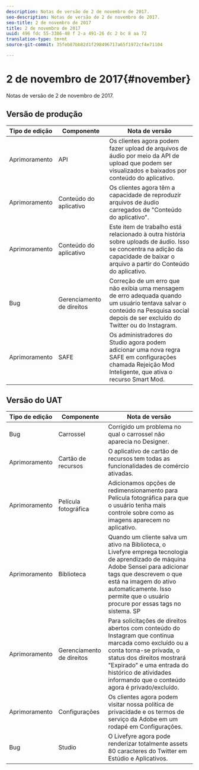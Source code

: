 ```yaml
---
description: Notas de versão de 2 de novembro de 2017.
seo-description: Notas de versão de 2 de novembro de 2017.
seo-title: 2 de novembro de 2017
title: 2 de novembro de 2017
uuid: 496 fdc 55-3386-48 f 2-a 491-26 dc 2 bc 8 aa 72
translation-type: tm+mt
source-git-commit: 35feb87bb82d1f298496717a65f1972cf4e71104

---
```



# 2 de novembro de 2017{#november}

Notas de versão de 2 de novembro de 2017.

## Versão de produção

| **Tipo de edição** | **Componente** | **Nota de versão** |
|---|---|---|
| Aprimoramento | API | Os clientes agora podem fazer upload de arquivos de áudio por meio da API de upload que podem ser visualizados e baixados por conteúdo do aplicativo. |
| Aprimoramento | Conteúdo do aplicativo | Os clientes agora têm a capacidade de reproduzir arquivos de áudio carregados de &quot;Conteúdo do aplicativo&quot;. |
| Aprimoramento | Conteúdo do aplicativo | Este item de trabalho está relacionado à outra história sobre uploads de áudio. Isso se concentra na adição da capacidade de baixar o arquivo a partir do Conteúdo do aplicativo. |
| Bug | Gerenciamento de direitos | Correção de um erro que não exibia uma mensagem de erro adequada quando um usuário tentava salvar o conteúdo na Pesquisa social depois de ser excluído do Twitter ou do Instagram. |
| Aprimoramento | SAFE | Os administradores do Studio agora podem adicionar uma nova regra SAFE em configurações chamada Rejeição Mod Inteligente, que ativa o recurso Smart Mod. |

## Versão do UAT

| **Tipo de edição** | **Componente** | **Nota de versão** |
|---|---|---|
| Bug | Carrossel | Corrigido um problema no qual o carrossel não aparecia no Designer. |
| Aprimoramento | Cartão de recursos | O aplicativo de cartão de recursos tem todas as funcionalidades de comércio ativadas. |
| Aprimoramento | Película fotográfica | Adicionamos opções de redimensionamento para Película fotográfica para que o usuário tenha mais controle sobre como as imagens aparecem no aplicativo. |
| Aprimoramento | Biblioteca | Quando um cliente salva um ativo na Biblioteca, o Livefyre emprega tecnologia de aprendizado de máquina Adobe Sensei para adicionar tags que descrevem o que está na imagem do ativo automaticamente. Isso permite que o usuário procure por essas tags no sistema. SP |
| Aprimoramento | Gerenciamento de direitos | Para solicitações de direitos abertos com conteúdo do Instagram que continua marcada como excluído ou a conta torna-se privada, o status dos direitos mostrará &quot;Expirado&quot; e uma entrada do histórico de atividades informando que o conteúdo agora é privado/excluído. |
| Aprimoramento | Configurações | Os clientes agora podem visitar nossa política de privacidade e os termos de serviço da Adobe em um rodapé em Configurações. |
| Bug | Studio | O Livefyre agora pode renderizar totalmente assets 80 caracteres do Twitter em Estúdio e Aplicativos. |

